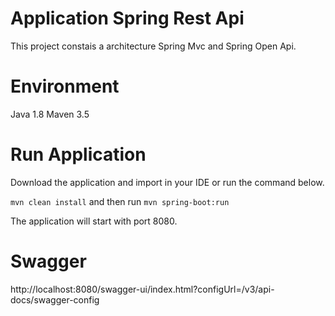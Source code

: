 # Application Spring Rest Api

This project constais a architecture Spring Mvc and Spring Open Api.

# Environment

Java 1.8
Maven 3.5

# Run Application

Download the application and import in your IDE or run the command below.

```mvn clean install``` and then run ```mvn spring-boot:run```

The application will start with port 8080.

# Swagger

http://localhost:8080/swagger-ui/index.html?configUrl=/v3/api-docs/swagger-config

